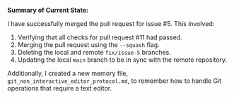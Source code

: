 **Summary of Current State:**

I have successfully merged the pull request for issue #5. This involved:

1.  Verifying that all checks for pull request #11 had passed.
2.  Merging the pull request using the `--squash` flag.
3.  Deleting the local and remote `fix/issue-5` branches.
4.  Updating the local `main` branch to be in sync with the remote repository.

Additionally, I created a new memory file, `git_non_interactive_editor_protocol.md`, to remember how to handle Git operations that require a text editor.